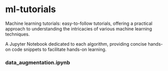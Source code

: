 # ml-tutorials
Machine learning tutorials: easy-to-follow tutorials, offering a practical approach to understanding the intricacies of various machine learning techniques.

A Jupyter Notebook dedicated to each algorithm, providing concise hands-on code snippets to facilitate hands-on learning.

### data_augmentation.ipynb
